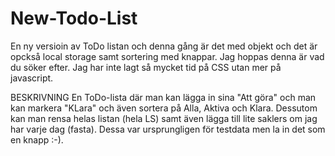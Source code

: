 # New-Todo-List

En ny versioin av ToDo listan och denna gång är det med objekt och det är opckså local storage samt sortering med knappar. Jag hoppas denna är vad du söker efter. Jag har inte lagt så mycket tid på CSS utan mer på javascript.

BESKRIVNING
En ToDo-lista där man kan lägga in sina "Att göra" och man kan markera "KLara" och även sortera på Alla, Aktiva och Klara. Dessutom kan man rensa helas listan (hela LS) samt även lägga till lite saklers om jag har varje dag (fasta). Dessa var ursprungligen för testdata men la in det som en knapp :-).
